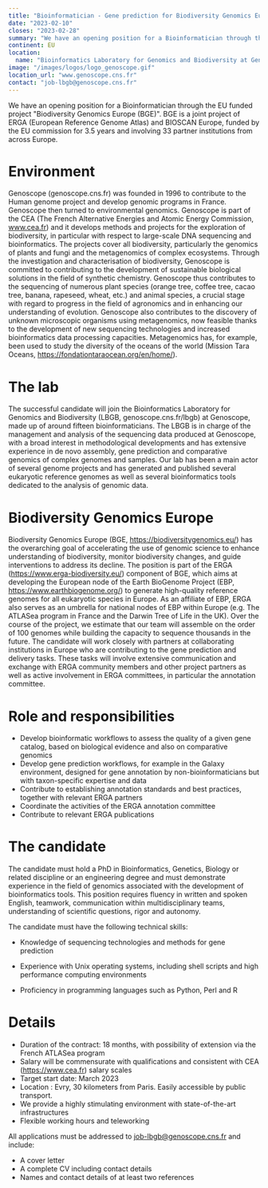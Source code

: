 ```yaml
---
title: "Bioinformatician - Gene prediction for Biodiversity Genomics Europe"
date: "2023-02-10"
closes: "2023-02-28"
summary: "We have an opening position for a Bioinformatician through the EU funded project Biodiversity Genomics Europe (BGE)"
continent: EU
location:
  name: "Bioinformatics Laboratory for Genomics and Biodiversity at Genoscope, France"
image: "/images/logos/logo_genoscope.gif"
location_url: "www.genoscope.cns.fr"
contact: "job-lbgb@genoscope.cns.fr"
---
```



We have an opening position for a Bioinformatician through the EU funded project
"Biodiversity Genomics Europe (BGE)". BGE is a joint project of ERGA (European
Reference Genome Atlas) and BIOSCAN Europe, funded by the EU commission for 3.5
years and involving 33 partner institutions from across Europe.

# Environment

Genoscope (genoscope.cns.fr) was founded in 1996 to contribute to the Human
genome project and develop genomic programs in France. Genoscope then turned to
environmental genomics. Genoscope is part of the CEA (The French Alternative Energies
and Atomic Energy Commission, www.cea.fr) and it develops methods and projects for the
exploration of biodiversity, in particular with respect to large-scale DNA sequencing and
bioinformatics. The projects cover all biodiversity, particularly the genomics of plants and
fungi and the metagenomics of complex ecosystems. Through the investigation and
characterisation of biodiversity, Genoscope is committed to contributing to the development
of sustainable biological solutions in the field of synthetic chemistry.
Genoscope thus contributes to the sequencing of numerous plant species (orange tree,
coffee tree, cacao tree, banana, rapeseed, wheat, etc.) and animal species, a crucial stage
with regard to progress in the field of agronomics and in enhancing our understanding of
evolution. Genoscope also contributes to the discovery of unknown microscopic organisms
using metagenomics, now feasible thanks to the development of new sequencing
technologies and increased bioinformatics data processing capacities. Metagenomics has,
for example, been used to study the diversity of the oceans of the world (Mission Tara
Oceans, https://fondationtaraocean.org/en/home/).

# The lab

The successful candidate will join the Bioinformatics Laboratory for Genomics and
Biodiversity (LBGB, genoscope.cns.fr/lbgb) at Genoscope, made up of around fifteen
bioinformaticians. The LBGB is in charge of the management and analysis of the sequencing
data produced at Genoscope, with a broad interest in methodological developments and has
extensive experience in de novo assembly, gene prediction and comparative genomics of
complex genomes and samples. Our lab has been a main actor of several genome projects
and has generated and published several eukaryotic reference genomes as well as several
bioinformatics tools dedicated to the analysis of genomic data.

# Biodiversity Genomics Europe

Biodiversity Genomics Europe (BGE, https://biodiversitygenomics.eu/) has the overarching
goal of accelerating the use of genomic science to enhance understanding of biodiversity,
monitor biodiversity changes, and guide interventions to address its decline.
The position is part of the ERGA (https://www.erga-biodiversity.eu/) component of BGE,
which aims at developing the European node of the Earth BioGenome Project (EBP,
https://www.earthbiogenome.org/) to generate high-quality reference genomes for all
eukaryotic species in Europe. As an affiliate of EBP, ERGA also serves as an umbrella for
national nodes of EBP within Europe (e.g. The ATLASea program in France and the Darwin
Tree of Life in the UK). Over the course of the project, we estimate that our team will
assemble on the order of 100 genomes while building the capacity to sequence thousands in
the future. The candidate will work closely with partners at collaborating institutions in
Europe who are contributing to the gene prediction and delivery tasks. These tasks will
involve extensive communication and exchange with ERGA community members and other
project partners as well as active involvement in ERGA committees, in particular the
annotation committee.

# Role and responsibilities

* Develop bioinformatic workflows to assess the quality of a given gene catalog, based on biological evidence and also on comparative genomics
* Develop gene prediction workflows, for example in the Galaxy environment, designed
for gene annotation by non-bioinformaticians but with taxon-specific expertise and data
* Contribute to establishing annotation standards and best practices, together with relevant ERGA partners
* Coordinate the activities of the ERGA annotation committee
* Contribute to relevant ERGA publications

# The candidate

The candidate must hold a PhD in Bioinformatics, Genetics, Biology or related discipline or
an engineering degree and must demonstrate experience in the field of genomics associated
with the development of bioinformatics tools. This position requires fluency in written and
spoken English, teamwork, communication within multidisciplinary teams, understanding of
scientific questions, rigor and autonomy.

The candidate must have the following technical skills:
* Knowledge of sequencing technologies and methods for gene prediction
* Experience with Unix operating systems, including shell scripts and high performance computing environments

* Proficiency in programming languages such as Python, Perl and R

# Details

* Duration of the contract: 18 months, with possibility of extension via the French ATLASea program
* Salary will be commensurate with qualifications and consistent with CEA (https://www.cea.fr) salary scales
* Target start date: March 2023
* Location : Evry, 30 kilometers from Paris. Easily accessible by public transport.
* We provide a highly stimulating environment with state-of-the-art infrastructures
* Flexible working hours and teleworking

All applications must be addressed to job-lbgb@genoscope.cns.fr and include:
* A cover letter
* A complete CV including contact details
* Names and contact details of at least two references

